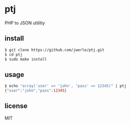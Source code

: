 ptj
=====

PHP to JSON utilitiy

## install

```sh
$ git clone https://github.com/jwerle/ptj.git
$ cd ptj
$ sudo make install
```

## usage

```sh
$ echo "array('user' => 'john', 'pass' => 12345)" | ptj
{"user":"john","pass":12345}
```

## license

MIT
